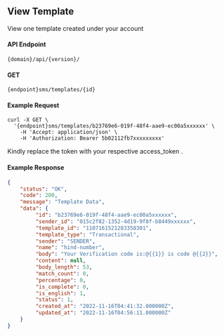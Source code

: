 ## View Template

View one template created under your account

#### API Endpoint

```
{domain}/api/{version}/
```

#### GET

```
{endpoint}sms/templates/{id}
```

#### Example Request

```
curl -X GET \
  '{endpoint}sms/templates/b23769e6-019f-48f4-aae9-ec00a5xxxxxx' \
    -H 'Accept: application/json' \
    -H 'Authorization: Bearer 5b02112fb7xxxxxxxxx'
```

Kindly replace the token with your respective access_token .

#### Example Response

```json
{
    "status": "OK",
    "code": 200,
    "message": "Template Data",
    "data": {
         "id": "b23769e6-019f-48f4-aae9-ec00a5xxxxxx",
         "sender_id": "015c2f82-1352-4d19-9f8f-b8449xxxxxx",
         "template_id": "1107161521283358301",
         "template_type": "Transactional",
         "sender": "SENDER",
         "name": "hind-number",
         "body": "Your Verification code is:@{{1}} is code @{{2}}",
         "content": null,
         "body_length": 53,
         "match_count": 0,
         "percentage": 0,
         "is_complete": 0,
         "is_english": 1,
         "status": 1,
         "created_at": "2022-11-16T04:41:32.000000Z",
         "updated_at": "2022-11-16T04:56:11.000000Z"
    }
}
```
